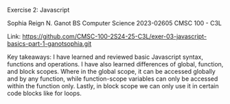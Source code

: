 Exercise 2: Javascript

Sophia Reign N. Ganot
BS Computer Science
2023-02605
CMSC 100 - C3L

Link:
https://github.com/CMSC-100-2S24-25-C3L/exer-03-javascript-basics-part-1-ganotsophia.git

Key takeaways:
I have learned and reviewed basic Javascript syntax, functions and operations. I have also learned differences of global, function, and block scopes.
Where in the global scope, it can be accessed globally and by any function, while function-scope variables can only be accessed within the function only. Lastly, in block scope we can only use it in certain code blocks like for loops.